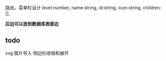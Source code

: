 ##

路由，菜单栏设计
level:number,
name:string,
id:string,
icon:string,
children:[],

**后边可以放到数据库表那边**

## todo

svg 图片导入
侧边栏收缩和展开
